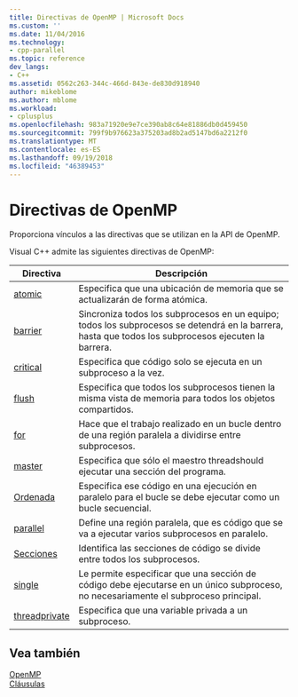 ```yaml
---
title: Directivas de OpenMP | Microsoft Docs
ms.custom: ''
ms.date: 11/04/2016
ms.technology:
- cpp-parallel
ms.topic: reference
dev_langs:
- C++
ms.assetid: 0562c263-344c-466d-843e-de830d918940
author: mikeblome
ms.author: mblome
ms.workload:
- cplusplus
ms.openlocfilehash: 983a71920e9e7ce390ab8c64e81886db0d459450
ms.sourcegitcommit: 799f9b976623a375203ad8b2ad5147bd6a2212f0
ms.translationtype: MT
ms.contentlocale: es-ES
ms.lasthandoff: 09/19/2018
ms.locfileid: "46389453"
---
```

# <a name="openmp-directives"></a>Directivas de OpenMP

Proporciona vínculos a las directivas que se utilizan en la API de OpenMP.

Visual C++ admite las siguientes directivas de OpenMP:

|Directiva|Descripción|
|---------------|-----------------|
|[atomic](../../../parallel/openmp/reference/atomic.md)|Especifica que una ubicación de memoria que se actualizarán de forma atómica.|
|[barrier](../../../parallel/openmp/reference/barrier.md)|Sincroniza todos los subprocesos en un equipo; todos los subprocesos se detendrá en la barrera, hasta que todos los subprocesos ejecuten la barrera.|
|[critical](../../../parallel/openmp/reference/critical.md)|Especifica que código solo se ejecuta en un subproceso a la vez.|
|[flush](../../../parallel/openmp/reference/flush-openmp.md)|Especifica que todos los subprocesos tienen la misma vista de memoria para todos los objetos compartidos.|
|[for](../../../parallel/openmp/reference/for-openmp.md)|Hace que el trabajo realizado en un bucle dentro de una región paralela a dividirse entre subprocesos.|
|[master](../../../parallel/openmp/reference/master.md)|Especifica que sólo el maestro threadshould ejecutar una sección del programa.|
|[Ordenada](../../../parallel/openmp/reference/ordered-openmp-directives.md)|Especifica ese código en una ejecución en paralelo para el bucle se debe ejecutar como un bucle secuencial.|
|[parallel](../../../parallel/openmp/reference/parallel.md)|Define una región paralela, que es código que se va a ejecutar varios subprocesos en paralelo.|
|[Secciones](../../../parallel/openmp/reference/sections-openmp.md)|Identifica las secciones de código se divide entre todos los subprocesos.|
|[single](../../../parallel/openmp/reference/single.md)|Le permite especificar que una sección de código debe ejecutarse en un único subproceso, no necesariamente el subproceso principal.|
|[threadprivate](../../../parallel/openmp/reference/threadprivate.md)|Especifica que una variable privada a un subproceso.|

## <a name="see-also"></a>Vea también

[OpenMP](../../../parallel/openmp/openmp-in-visual-cpp.md)<br/>
[Cláusulas](../../../parallel/openmp/reference/openmp-clauses.md)